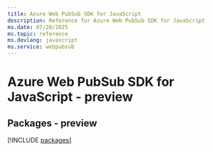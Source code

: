 ```yaml
---
title: Azure Web PubSub SDK for JavaScript
description: Reference for Azure Web PubSub SDK for JavaScript
ms.date: 07/28/2025
ms.topic: reference
ms.devlang: javascript
ms.service: webpubsub
---
```

# Azure Web PubSub SDK for JavaScript - preview
## Packages - preview
[!INCLUDE [packages](web-pubsub-index.md)]